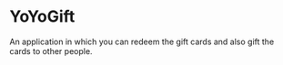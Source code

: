 # YoYoGift
An application in which you can redeem the gift cards and also gift the cards to other people.
